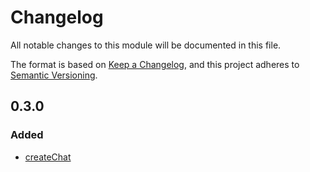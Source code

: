 # Changelog

All notable changes to this module will be documented in this file.

The format is based on [Keep a Changelog](https://keepachangelog.com/en/1.0.0/), and this project adheres
to [Semantic Versioning](https://semver.org/spec/v2.0.0.html).

## 0.3.0

### Added

- [createChat](https://solid-contrib.github.io/data-modules/chats-rdflib-api/interfaces/ChatsModule.html#createChat)